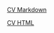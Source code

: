 [CV Markdown](https://ekhaneyeva.github.io/rsschool-cv/cv "CV Markdown")

[CV HTML](https://ekhaneyeva.github.io/rsschool-cv/ "CV HTML")